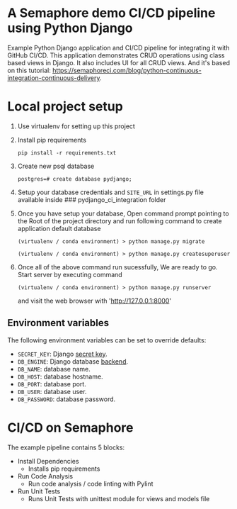 # A Semaphore demo CI/CD pipeline using Python Django

Example Python Django application and CI/CD pipeline for integrating it with GitHub CI/CD.
This application demonstrates CRUD operations using class based views in Django. It also includes UI for all CRUD views.
And it's based on this tutorial: https://semaphoreci.com/blog/python-continuous-integration-continuous-delivery.

# Local project setup

1. Use virtualenv for setting up this project

3. Install pip requirements
   ```
   pip install -r requirements.txt
   ```
4. Create new psql database
   ```
   postgres=# create database pydjango;
   ```
5. Setup your database credentials and `SITE_URL` in settings.py file available inside ### pydjango_ci_integration folder

6. Once you have setup your database, Open command prompt pointing to the Root of the project directory and run following command to create application default database

   ```
   (virtualenv / conda environment) > python manage.py migrate

   (virtualenv / conda environment) > python manage.py createsuperuser
   ```

7. Once all of the above command run sucessfully, We are ready to go. Start server by executing command
   ```
   (virtualenv / conda environment) > python manage.py runserver
   ```
   and visit the web browser with 'http://127.0.0.1:8000'

## Environment variables

The following environment variables can be set to override defaults:

- `SECRET_KEY`: Django [secret key](https://docs.djangoproject.com/en/2.2/ref/settings/#secret-key).
- `DB_ENGINE`: Django database [backend](https://docs.djangoproject.com/en/2.2/ref/databases/).
- `DB_NAME`: database name.
- `DB_HOST`: database hostname.
- `DB_PORT`: database port.
- `DB_USER`: database user.
- `DB_PASSWORD`: database password.

# CI/CD on Semaphore

The example pipeline contains 5 blocks:

- Install Dependencies
  - Installs pip requirements
- Run Code Analysis
  - Run code analysis / code linting with Pylint
- Run Unit Tests
  - Runs Unit Tests with unittest module for views and models file  
